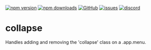 [![npm version](https://img.shields.io/npm/v/@itrocks/collapse?logo=npm)](https://www.npmjs.org/package/@itrocks/collapse)
[![npm downloads](https://img.shields.io/npm/dm/@itrocks/collapse)](https://www.npmjs.org/package/@itrocks/collapse)
[![GitHub](https://img.shields.io/github/last-commit/itrocks-ts/collapse?color=2dba4e&label=commit&logo=github)](https://github.com/itrocks-ts/collapse)
[![issues](https://img.shields.io/github/issues/itrocks-ts/collapse)](https://github.com/itrocks-ts/collapse/issues)
[![discord](https://img.shields.io/discord/1314141024020467782?color=7289da&label=discord&logo=discord&logoColor=white)](https://25.re/ditr)

# collapse

Handles adding and removing the 'collapse' class on a .app.menu.
